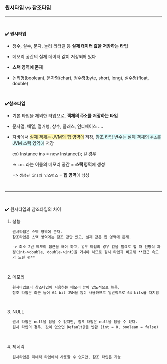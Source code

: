 ### 원시타입 vs 참조타입

-----------------------------

<br>

**:heavy_check_mark: 원시타입**

- 정수, 실수, 문자, 놀리 리터럴 등 **실제 데이터 값을 저장하는 타입**

- 메모리 공간의 실제 데이터 값이 저장되어 있다

- **스택 영역에 존재**

- 논리형(boolean), 문자형(char), 정수형(byte, short, long), 실수형(float, double)  

  <br>

**:heavy_check_mark:참조타입**

- 기본 타입을 제외한 타입으로, **객체의 주소를 저장하는 타입**

- 문자열, 배열, 열거형, 상수, 클래스, 인터페이스 ....

- 자바에서 <span style="background-color:#fff5b1">실제 객체는 JVM의 힙 영역에</span> 저장, <span style="background-color:#1ff2">참조 타입 변수는 실제 객체의 `주소`를 JVM 스택 영역에</span> 저장

  ex) Instance ins = new Instance(); 일 경우

  => `ins` 라는 이름의 메모리 공간 = **스택 영역**에 생성

  => `생성된 ins의 인스턴스` = **힙 영역**에 생성

  <br>

---------------------------------

<br>

:heavy_check_mark: 원시타입과 참조타입의 차이

1. 성능

   ````
   원시타입은 스택 영역에 존재.
   참조타입은 스택 영역에는 참조 값만 있고, 실제 값은 힙 영역에 존재.
   
   -> 최소 2번 메모리 접근을 해야 하고, 일부 타입의 경우 값을 필요로 할 때 언방식 과정(int->double, double->int)을 거쳐야 하므로 원시 타입과 비교해 **접근 속도가 느린 편**
   ````

   <br>

2. 메모리

   ````
   원시타입보다 참조타입이 사용하는 메모리 양이 압도적으로 높음.
   참조 타입은 최근 들어 64 bit JVM을 많이 사용하므로 일반적으로 64 bits를 차지함
   ````

   <br>

3. NULL

   ````
   원시 타입은 null을 담을 수 없지만, 참조 타입은 null을 담을 수 있다.
   원시 타입의 경우, 값이 없으면 Default값을 반환 (int = 0, boolean = false)
   ````

   <br>

4. 제네릭

   ````
   원시타입은 제네릭 타입에서 사용할 수 없지만, 참조 타입은 가능
   ````

   



